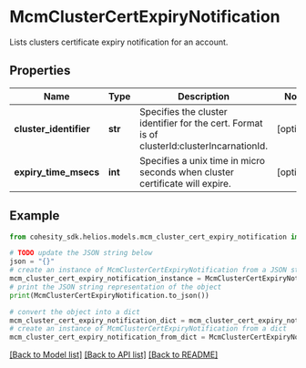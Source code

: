 # McmClusterCertExpiryNotification

Lists clusters certificate expiry notification for an account.

## Properties

Name | Type | Description | Notes
------------ | ------------- | ------------- | -------------
**cluster_identifier** | **str** | Specifies the cluster identifier for the cert. Format is of clusterId:clusterIncarnationId.  | [optional] 
**expiry_time_msecs** | **int** | Specifies a unix time in micro seconds when cluster certificate will expire. | [optional] 

## Example

```python
from cohesity_sdk.helios.models.mcm_cluster_cert_expiry_notification import McmClusterCertExpiryNotification

# TODO update the JSON string below
json = "{}"
# create an instance of McmClusterCertExpiryNotification from a JSON string
mcm_cluster_cert_expiry_notification_instance = McmClusterCertExpiryNotification.from_json(json)
# print the JSON string representation of the object
print(McmClusterCertExpiryNotification.to_json())

# convert the object into a dict
mcm_cluster_cert_expiry_notification_dict = mcm_cluster_cert_expiry_notification_instance.to_dict()
# create an instance of McmClusterCertExpiryNotification from a dict
mcm_cluster_cert_expiry_notification_from_dict = McmClusterCertExpiryNotification.from_dict(mcm_cluster_cert_expiry_notification_dict)
```
[[Back to Model list]](../README.md#documentation-for-models) [[Back to API list]](../README.md#documentation-for-api-endpoints) [[Back to README]](../README.md)


